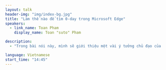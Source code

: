 ```yaml
---
layout: talk
header-img: "img/index-bg.jpg"
title: "Làm thế nào để tìm 0-day trong Microsoft Edge"
speakers:
  - link_name: Toan Pham
    display_name: Toan "suto" Pham

description:
  - "Trong bài nói này, mình sẽ giới thiệu một vài ý tưởng chủ đạo của fuzzer do mình vừa viết để fuzz Microsoft Edge, trong đó bao gồm việc tận dụng đặc tính mới của trình duyệt để đơn giản hoá quá trình ghi lại log, việc chuẩn hoá tự động toàn bộ các hàm, các thuộc tính của các đối tượng trong HTML thông qua các ví dụ trên msdn/mdn/w3c,tạo ra một bộ từ điển đầy đủ và dễ dàng cập nhật nhất, fuzzer sẽ sử dụng từ điển này để fuzz toàn bộ các đối tượng,tạo ra được lợi thế rất lớn về mặt bao phủ so với các fuzzer đã có hiện nay."

language: Vietnamese
start_time: "14:45"
---
```

